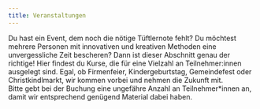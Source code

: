 ```yaml
---
title: Veranstaltungen
---
```


Du hast ein Event, dem noch die nötige Tüftlernote fehlt? Du möchtest mehrere Personen mit innovativen und kreativen Methoden eine unvergessliche Zeit bescheren? Dann ist dieser Abschnitt genau der richtige! Hier findest du Kurse, die für eine Vielzahl an Teilnehmer:innen ausgelegt sind. Egal, ob Firmenfeier, Kindergeburtstag, Gemeindefest oder Christkindlmarkt, wir kommen vorbei und nehmen die Zukunft mit.  
Bitte gebt bei der Buchung eine ungefähre Anzahl an Teilnehmer*innen an, damit wir entsprechend genügend Material dabei haben. 
